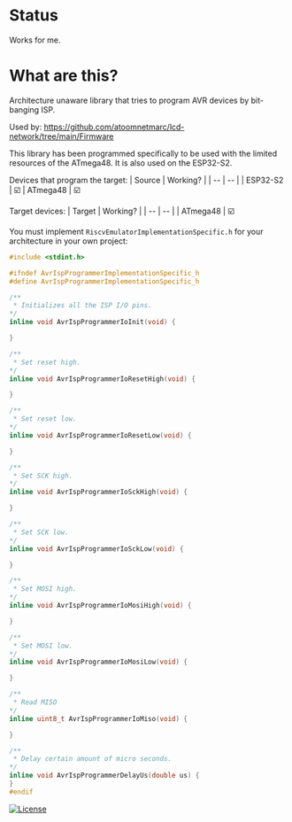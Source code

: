 # Status

Works for me.

# What are this?

Architecture unaware library that tries to program AVR devices by bit-banging ISP.

Used by: https://github.com/atoomnetmarc/lcd-network/tree/main/Firmware

This library has been programmed specifically to be used with the limited resources of the ATmega48. It is also used on the ESP32-S2.

Devices that program the target:
| Source    | Working?  |
| --        | --        |
| ESP32-S2  | ☑️
| ATmega48  | ☑️

Target devices:
| Target    | Working?  |
| --        | --        |
| ATmega48  | ☑️

You must implement `RiscvEmulatorImplementationSpecific.h` for your architecture in your own project:

```c
#include <stdint.h>

#ifndef AvrIspProgrammerImplementationSpecific_h
#define AvrIspProgrammerImplementationSpecific_h

/**
 * Initializes all the ISP I/O pins.
*/
inline void AvrIspProgrammerIoInit(void) {

}

/**
 * Set reset high.
*/
inline void AvrIspProgrammerIoResetHigh(void) {

}

/**
 * Set reset low.
*/
inline void AvrIspProgrammerIoResetLow(void) {

}

/**
 * Set SCK high.
*/
inline void AvrIspProgrammerIoSckHigh(void) {

}

/**
 * Set SCK low.
*/
inline void AvrIspProgrammerIoSckLow(void) {

}

/**
 * Set MOSI high.
*/
inline void AvrIspProgrammerIoMosiHigh(void) {

}

/**
 * Set MOSI low.
*/
inline void AvrIspProgrammerIoMosiLow(void) {

}

/**
 * Read MISO
*/
inline uint8_t AvrIspProgrammerIoMiso(void) {

}

/**
 * Delay certain amount of micro seconds.
*/
inline void AvrIspProgrammerDelayUs(double us) {
}
#endif
```

[![License](https://img.shields.io/badge/License-Apache%202.0-blue.svg)](https://opensource.org/licenses/Apache-2.0)
